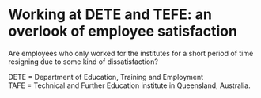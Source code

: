 # Working at DETE and TEFE: an overlook of employee satisfaction
Are employees who only worked for the institutes for a short period of time resigning due to some kind of dissatisfaction?

DETE = Department of Education, Training and Employment  
TAFE = Technical and Further Education institute in Queensland, Australia.
